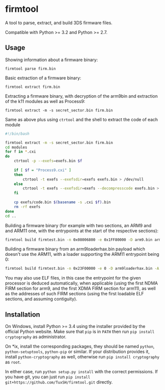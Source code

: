 # firmtool
A tool to parse, extract, and build 3DS firmware files.

Compatible with Python >= 3.2 and Python >= 2.7.
## Usage
Showing information about a firmware binary:
```
firmtool parse firm.bin
```

Basic extraction of a firmware binary:
```
firmtool extract firm.bin
```

Extracting a firmware binary, with decryption of the arm9bin and extraction of the k11 modules as well as Process9:
```
firmtool extract -m -s secret_sector.bin firm.bin
```

Same as above plus using `ctrtool` and the shell to extract the code of each module
```bash
#!/bin/bash

firmtool extract -m -s secret_sector.bin firm.bin
cd modules
for f in *.cxi
do
    ctrtool -p --exefs=exefs.bin $f
    
    if [ $f = "Process9.cxi" ]
    then
        ctrtool -t exefs --exefsdir=exefs exefs.bin > /dev/null
    else
        ctrtool -t exefs --exefsdir=exefs --decompresscode exefs.bin > /dev/null
    fi
    
    cp exefs/code.bin $(basename -s .cxi $f).bin
    rm -rf exefs
done
cd ..
```


Building a firmware binary (for example with two sections, an ARM9 and and ARM11 one, with the entrypoints at the start of the respective sections):

```bash
firmtool build firmtest.bin -n 0x08006800 -e 0x1FF80000 -D arm9.bin arm11.bin -A 0x08006800 0x1FF80000 -C NDMA XDMA
```

Building a firmware binary from an arm9loaderhax.bin payload which doesn't use the ARM11, with a loader supporting the ARM11 entrypoint being 0:

```bash
firmtool build firmtest.bin -n 0x23F00000 -e 0 -D arm9loaderhax.bin -A 0x23F00000 -C NDMA
```

You may also use ELF files, in this case the entrypoint for the given processor is deduced automatically, when applicable (using the first NDMA FIRM section for arm9, and the first XDMA FIRM section for arm11), as well as the addresses of such FIRM sections (using the first loadable ELF sections, and assuming contiguity).

## Installation

On Windows, install Python >= 3.4 using the installer provided by the official Python website. Make sure that `pip` is in `PATH` then run `pip install cryptography` as administrator.

On *ix, install the corresponding packages, they should be named `python`, `python-setuptools`, `python-pip` or similar. If your distribution provides it, install `python-cryptography` as well, otherwise run `pip install cryptography` as `root`.

In either case, run `python setup.py install` with the correct permissions. If you have git, you can just run `pip install git+https://github.com/TuxSH/firmtool.git` directly.
